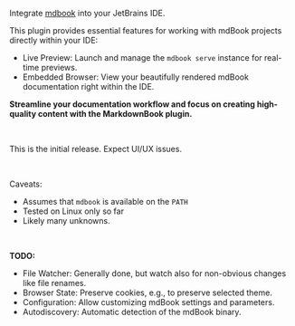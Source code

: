 <!-- BEGIN PLUGIN DESCRIPTION -->
Integrate [mdbook](https://rust-lang.github.io/mdBook/) into your JetBrains IDE.

This plugin provides essential features for working with mdBook projects directly within your IDE:

- Live Preview: Launch and manage the <code>mdbook serve</code> instance for real-time previews.
- Embedded Browser: View your beautifully rendered mdBook documentation right within the IDE.

**Streamline your documentation workflow and focus on creating high-quality content with the MarkdownBook plugin.**

<br/>

This is the initial release. Expect UI/UX issues.

<br/>

Caveats:
- Assumes that `mdbook` is available on the `PATH`
- Tested on Linux only so far
- Likely many unknowns.

<br/>

**TODO:**

- File Watcher: Generally done, but watch also for non-obvious changes like file renames.
- Browser State: Preserve cookies, e.g., to preserve selected theme.
- Configuration: Allow customizing mdBook settings and parameters.
- Autodiscovery: Automatic detection of the mdBook binary.
<!-- END PLUGIN DESCRIPTION -->
